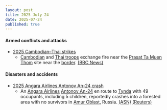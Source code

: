 ```yaml
---
layout: post
title: 2025 July 24
date: 2025-07-24
published: true
---
```



#### Armed conflicts and attacks

* [2025 Cambodian–Thai strikes](https://en.wikipedia.org/wiki/2025_Cambodian%E2%80%93Thai_strikes "2025 Cambodian–Thai strikes")
  * [Cambodian](https://en.wikipedia.org/wiki/Royal_Cambodian_Armed_Forces "Royal Cambodian Armed Forces") and [Thai troops](https://en.wikipedia.org/wiki/Royal_Thai_Armed_Forces "Royal Thai Armed Forces") exchange fire near the [Prasat Ta Muen Thom](https://en.wikipedia.org/wiki/Prasat_Ta_Muen_Thom "Prasat Ta Muen Thom") site near the [border](https://en.wikipedia.org/wiki/Cambodia%E2%80%93Thailand_border "Cambodia–Thailand border"). [(BBC News)](https://www.bbc.com/news/articles/c80p8z0y0eko)

#### Disasters and accidents

* [2025 Angara Airlines Antonov An-24 crash](https://en.wikipedia.org/wiki/2025_Angara_Airlines_Antonov_An-24_crash "2025 Angara Airlines Antonov An-24 crash")
  * An [Angara Airlines](https://en.wikipedia.org/wiki/Angara_Airlines "Angara Airlines") [Antonov An-24](https://en.wikipedia.org/wiki/Antonov_An-24 "Antonov An-24") en route to [Tynda](https://en.wikipedia.org/wiki/Tynda "Tynda") with 49 occupants, including 5 children, reportedly crashes into a forested area with no survivors in [Amur Oblast](https://en.wikipedia.org/wiki/Amur_Oblast "Amur Oblast"), Russia. [(ASN)](https://asn.flightsafety.org/wikibase/529524) [(Reuters)](https://www.reuters.com/business/aerospace-defense/russian-plane-with-50-aboard-missing-amur-region-interfax-says-2025-07-24/)

